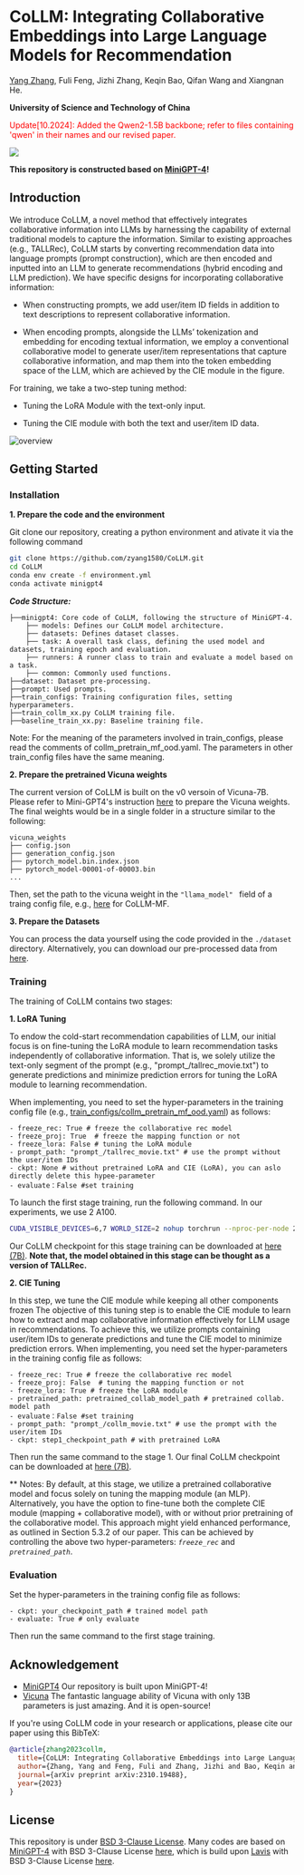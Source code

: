 # CoLLM: Integrating Collaborative Embeddings into Large Language Models for Recommendation
[Yang Zhang](http://home.ustc.edu.cn/~zy2015), Fuli Feng, Jizhi Zhang, Keqin Bao, Qifan Wang and Xiangnan He. 

**University of Science and Technology of China**


<!--**###### Update[10.2024]: Added the Qwen2-1.5B backbone; refer to files containing 'qwen' in their names and our revised paper.**

<font color=#FF000 >Update[10.2024]: Added the Qwen2-1.5B backbone; refer to files containing 'qwen' in their names and our revised paper.</font>
-->


<font color="red">  Update[10.2024]: Added the Qwen2-1.5B backbone; refer to files containing 'qwen' in their names and our revised paper. </font>


<a href='https://arxiv.org/abs/2310.19488'><img src='https://img.shields.io/badge/Paper-Arxiv-red'></a> 

**This repository is constructed based on [MiniGPT-4](https://github.com/Vision-CAIR/MiniGPT-4)!**



<!-- ## News
We now provide a pretrained MiniGPT-4 aligned with Vicuna-7B! The demo GPU memory consumption now can be as low as 12GB. -->


<!-- ## Online Demo

Click the image to chat with MiniGPT-4 around your images
[![demo](figs/online_demo.png)](https://minigpt-4.github.io)


## Examples
  |   |   |
:-------------------------:|:-------------------------:
![find wild](figs/examples/wop_2.png) |  ![write story](figs/examples/ad_2.png)
![solve problem](figs/examples/fix_1.png)  |  ![write Poem](figs/examples/rhyme_1.png)

More examples can be found in the [project page](https://minigpt-4.github.io). -->



## Introduction
We introduce CoLLM, a novel method that effectively integrates
collaborative information into LLMs by harnessing the capability
of external traditional models to capture the information. Similar to existing approaches (e.g., TALLRec), CoLLM starts by converting recommendation data into language prompts (prompt construction), which are then encoded and inputted into an LLM to generate recommendations (hybrid encoding and LLM prediction). We have  specific designs for incorporating collaborative information:

- When constructing prompts, we add user/item ID fields in addition to text descriptions to represent collaborative information.

- When encoding prompts, alongside the LLMs’ tokenization and
embedding for encoding textual information, we employ a conventional collaborative model to generate user/item representations that capture collaborative information, and map them into the token embedding space of the LLM, which are achieved by the CIE module in the figure.

For training, we take a two-step tuning method:

- Tuning the LoRA Module with the text-only input.

- Tuning the CIE module with both the text and user/item ID data.





![overview](figs/overview.png)


## Getting Started
### Installation

**1. Prepare the code and the environment**

Git clone our repository, creating a python environment and ativate it via the following command

```bash
git clone https://github.com/zyang1580/CoLLM.git
cd CoLLM
conda env create -f environment.yml
conda activate minigpt4
```

***Code Structure:*** 
<!-- - **minigpt4**: Core code of CoLLM, following the structure of MiniGPT-4.
    - *models*: Defines our CoLLM model architecture.
    - *datasets*: Defines dataset classes.
    - *task*: A overall task class, defining the used model, training epoch, used datasets, and evaluation.
    - *runners*: A runner class to train and evaluate a model based on a task.
    - *common*: Commonly used functions.

- **dataset**: Dataset pre-processing.

- **prompt**: Used prompts.

- **train_configs**: Training configuration files, setting hyperparameters.

- **train_collm_xx.py**: Our CoLLM training file.

- **baseline_train_xx.py**: Baseline training file. -->


```
├──minigpt4: Core code of CoLLM, following the structure of MiniGPT-4.
    ├── models: Defines our CoLLM model architecture.
    ├── datasets: Defines dataset classes.
    ├── task: A overall task class, defining the used model and datasets, training epoch and evaluation.
    ├── runners: A runner class to train and evaluate a model based on a task.
    ├── common: Commonly used functions.
├──dataset: Dataset pre-processing.
├──prompt: Used prompts.
├──train_configs: Training configuration files, setting hyperparameters.
├──train_collm_xx.py CoLLM training file.
├──baseline_train_xx.py: Baseline training file.

```
Note: For the meaning of the parameters involved in train_configs, please read the comments of collm_pretrain_mf_ood.yaml. The parameters in other train_config files have the same meaning.

**2. Prepare the pretrained Vicuna weights**

The current version of CoLLM is built on the v0 versoin of Vicuna-7B.
Please refer to Mini-GPT4's instruction [here](PrepareVicuna.md) 
to prepare the Vicuna weights.
The final weights would be in a single folder in a structure similar to the following:

```
vicuna_weights
├── config.json
├── generation_config.json
├── pytorch_model.bin.index.json
├── pytorch_model-00001-of-00003.bin
...   
```

Then, set the path to the vicuna weight in the `"llama_model" ` field of a traing config file, e.g., [here](train_configs/collm_pretrain_mf_ood.yaml#L15)  for CoLLM-MF.

**3. Prepare the Datasets**

You can process the data yourself using the code provided in the ```./dataset``` directory. Alternatively, you can download our pre-processed data from [here](collm-datasets/).



### Training
The training of CoLLM contains two stages:

**1. LoRA Tuning**

To endow the cold-start recommendation capabilities of LLM, our initial focus is on fine-tuning the LoRA module to learn recommendation tasks independently of collaborative information. That is, we solely utilize the text-only segment of the prompt (e.g., "prompt_/tallrec_movie.txt") to generate predictions and minimize prediction errors for tuning the LoRA module to learning recommendation.

When implementing, you need to set the hyper-parameters in the training config file (e.g., [train_configs/collm_pretrain_mf_ood.yaml](train_configs/collm_pretrain_mf_ood.yaml)) as follows:
```
- freeze_rec: True # freeze the collaborative rec model
- freeze_proj: True  # freeze the mapping function or not
- freeze_lora: False # tuning the LoRA module
- prompt_path: "prompt_/tallrec_movie.txt" # use the prompt without the user/item IDs
- ckpt: None # without pretrained LoRA and CIE (LoRA), you can aslo directly delete this hypee-parameter 
- evaluate：False #set training
```

To launch the first stage training, run the following command. In our experiments, we use 2 A100. 
```bash
CUDA_VISIBLE_DEVICES=6,7 WORLD_SIZE=2 nohup torchrun --nproc-per-node 2 --master_port=11139 train_collm_mf_din.py  --cfg-path=train_configs/collm_pretrain_mf_ood.yaml > /log.out &
```


Our CoLLM checkpoint for this stage training can be downloaded at [here (7B)](https://rec.ustc.edu.cn/share/f7c20240-5fb1-11ef-acb4-298118b1826d). **Note that, the model obtained in this stage can be thought as a version of TALLRec.**



**2. CIE Tuning**

In this step, we tune the CIE module while keeping all other components frozen The objective of this tuning step is to enable the CIE module to learn how to extract and map collaborative information effectively for LLM usage in recommendations. To achieve this, we utilize prompts containing user/item IDs to generate predictions and tune the CIE model to minimize prediction errors. 
When implementing, you need set the hyper-parameters in the training config file as follows:

```
- freeze_rec: True # freeze the collaborative rec model
- freeze_proj: False  # tuning the mapping function or not
- freeze_lora: True # freeze the LoRA module
- pretrained_path: pretrained_collab_model_path # pretrained collab. model path 
- evaluate：False #set training
- prompt_path: "prompt_/collm_movie.txt" # use the prompt with the user/item IDs
- ckpt: step1_checkpoint_path # with pretrained LoRA
```
Then run the same command to the stage 1. Our final CoLLM checkpoint can be downloaded at [here (7B)](https://xxxxx). 

** Notes: By default, at this stage, we utilize a pretrained collaborative model and focus solely on tuning the mapping module (an MLP). Alternatively, you have the option to fine-tune both the complete CIE module (mapping + collaborative model), with or without prior pretraining of the collaborative model. This approach might yield enhanced performance, as outlined in Section 5.3.2 of our paper.  This can be achieved by controlling the above two hyper-parameters: *```freeze_rec```* and *```pretrained_path```*.


### Evaluation
Set the hyper-parameters in the training config file as follows:
```
- ckpt: your_checkpoint_path # trained model path
- evaluate: True # only evaluate
```
Then run the same command to the first stage training.




## Acknowledgement

+ [MiniGPT4](https://github.com/Vision-CAIR/MiniGPT-4) Our repository is built upon MiniGPT-4!
+ [Vicuna](https://github.com/lm-sys/FastChat) The fantastic language ability of Vicuna with only 13B parameters is just amazing. And it is open-source!


If you're using CoLLM code in your research or applications, please cite our paper using this BibTeX:
```bibtex
@article{zhang2023collm,
  title={CoLLM: Integrating Collaborative Embeddings into Large Language Models for Recommendation},
  author={Zhang, Yang and Feng, Fuli and Zhang, Jizhi and Bao, Keqin and Wang, Qifan and He, Xiangnan},
  journal={arXiv preprint arXiv:2310.19488},
  year={2023}
}
```


## License
This repository is under [BSD 3-Clause License](LICENSE.md).
Many codes are based on [MiniGPT-4]() with BSD 3-Clause License [here](LICENSE_minigpt4.md), which is build upon [Lavis](https://github.com/salesforce/LAVIS) with 
BSD 3-Clause License [here](LICENSE_Lavis.md).

